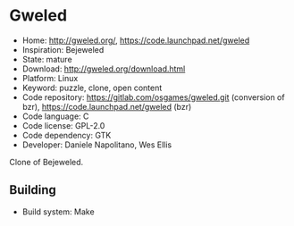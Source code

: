 # Gweled

- Home: http://gweled.org/, https://code.launchpad.net/gweled
- Inspiration: Bejeweled
- State: mature
- Download: http://gweled.org/download.html
- Platform: Linux
- Keyword: puzzle, clone, open content
- Code repository: https://gitlab.com/osgames/gweled.git (conversion of bzr), https://code.launchpad.net/gweled (bzr)
- Code language: C
- Code license: GPL-2.0
- Code dependency: GTK
- Developer: Daniele Napolitano, Wes Ellis

Clone of Bejeweled.

## Building

- Build system: Make
